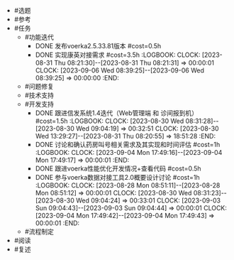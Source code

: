 - #选题
- #参考
- #任务
	- #功能迭代
		- DONE 发布voerka2.5.33.81版本 #cost=0.5h
		- DONE 实现康英对接需求 #cost=3.5h
		  :LOGBOOK:
		  CLOCK: [2023-08-31 Thu 08:21:30]--[2023-08-31 Thu 08:21:31] =>  00:00:01
		  CLOCK: [2023-09-06 Wed 08:39:25]--[2023-09-06 Wed 08:39:25] =>  00:00:00
		  :END:
	- #问题修复
	- #技术支持
	- #开发支持
		- DONE 跟进信发系统1.4迭代（Web管理端 和 诊间报到机）#cost=1.5h
		  :LOGBOOK:
		  CLOCK: [2023-08-30 Wed 08:31:28]--[2023-08-30 Wed 09:04:19] =>  00:32:51
		  CLOCK: [2023-08-30 Wed 13:29:27]--[2023-08-31 Thu 08:20:55] =>  18:51:28
		  :END:
		- DONE 讨论和确认药房叫号相关需求及其实现和时间评估 #cost=1h
		  :LOGBOOK:
		  CLOCK: [2023-09-04 Mon 17:49:16]--[2023-09-04 Mon 17:49:17] =>  00:00:01
		  :END:
		- DONE 跟进voerka性能优化开发情况+查看代码 #cost=0.5h
		- DONE 参与voerka数据对接工具2.0概要设计讨论 #cost=1h
		  :LOGBOOK:
		  CLOCK: [2023-08-28 Mon 08:51:11]--[2023-08-28 Mon 08:51:12] =>  00:00:01
		  CLOCK: [2023-08-30 Wed 08:31:23]--[2023-08-30 Wed 09:04:24] =>  00:33:01
		  CLOCK: [2023-09-03 Sun 09:04:43]--[2023-09-03 Sun 09:04:44] =>  00:00:01
		  CLOCK: [2023-09-04 Mon 17:49:42]--[2023-09-04 Mon 17:49:43] =>  00:00:01
		  :END:
	- #流程制定
- #阅读
- #复述